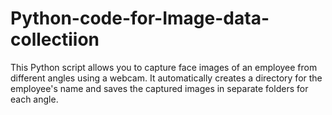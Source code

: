 # Python-code-for-Image-data-collectiion
This Python script allows you to capture face images of an employee from different angles using a webcam. It automatically creates a directory for the employee's name and saves the captured images in separate folders for each angle.
